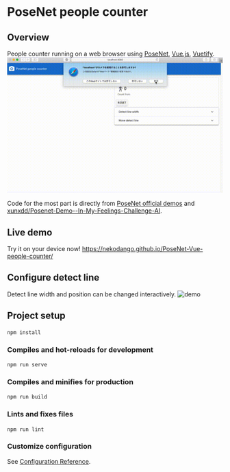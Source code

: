 # PoseNet people counter

## Overview
People counter running on a web browser using [PoseNet](https://github.com/tensorflow/tfjs-models/tree/master/posenet), [Vue.js](https://vuejs.org/), [Vuetify](https://vuetifyjs.com/).
![demo](demos/sample1.gif)

Code for the most part is directly from [PoseNet official demos](https://github.com/tensorflow/tfjs-models/tree/master/posenet/demos) and [xunxdd/Posenet-Demo--In-My-Feelings-Challenge-AI](https://github.com/xunxdd/Posenet-Demo--In-My-Feelings-Challenge-AI).

## Live demo
Try it on your device now!
https://nekodango.github.io/PoseNet-Vue-people-counter/

## Configure detect line
Detect line width and position can be changed interactively.
![demo](demos/sample2.gif)

## Project setup
```
npm install
```

### Compiles and hot-reloads for development
```
npm run serve
```

### Compiles and minifies for production
```
npm run build
```

### Lints and fixes files
```
npm run lint
```

### Customize configuration
See [Configuration Reference](https://cli.vuejs.org/config/).
